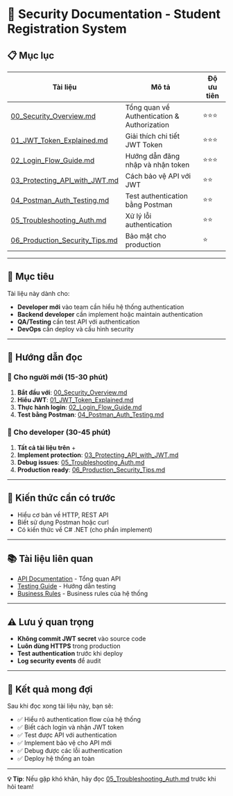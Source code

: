 # 🔐 Security Documentation - Student Registration System

## 📋 Mục lục

| Tài liệu | Mô tả | Độ ưu tiên |
|----------|-------|------------|
| [00_Security_Overview.md](00_Security_Overview.md) | Tổng quan về Authentication & Authorization | ⭐⭐⭐ |
| [01_JWT_Token_Explained.md](01_JWT_Token_Explained.md) | Giải thích chi tiết JWT Token | ⭐⭐⭐ |
| [02_Login_Flow_Guide.md](02_Login_Flow_Guide.md) | Hướng dẫn đăng nhập và nhận token | ⭐⭐⭐ |
| [03_Protecting_API_with_JWT.md](03_Protecting_API_with_JWT.md) | Cách bảo vệ API với JWT | ⭐⭐ |
| [04_Postman_Auth_Testing.md](04_Postman_Auth_Testing.md) | Test authentication bằng Postman | ⭐⭐ |
| [05_Troubleshooting_Auth.md](05_Troubleshooting_Auth.md) | Xử lý lỗi authentication | ⭐⭐ |
| [06_Production_Security_Tips.md](06_Production_Security_Tips.md) | Bảo mật cho production | ⭐ |

---

## 🎯 Mục tiêu

Tài liệu này dành cho:
- **Developer mới** vào team cần hiểu hệ thống authentication
- **Backend developer** cần implement hoặc maintain authentication
- **QA/Testing** cần test API với authentication
- **DevOps** cần deploy và cấu hình security

---

## 🚀 Hướng dẫn đọc

### 📖 Cho người mới (15-30 phút)
1. **Bắt đầu với**: [00_Security_Overview.md](00_Security_Overview.md)
2. **Hiểu JWT**: [01_JWT_Token_Explained.md](01_JWT_Token_Explained.md)
3. **Thực hành login**: [02_Login_Flow_Guide.md](02_Login_Flow_Guide.md)
4. **Test bằng Postman**: [04_Postman_Auth_Testing.md](04_Postman_Auth_Testing.md)

### 🔧 Cho developer (30-45 phút)
1. **Tất cả tài liệu trên** +
2. **Implement protection**: [03_Protecting_API_with_JWT.md](03_Protecting_API_with_JWT.md)
3. **Debug issues**: [05_Troubleshooting_Auth.md](05_Troubleshooting_Auth.md)
4. **Production ready**: [06_Production_Security_Tips.md](06_Production_Security_Tips.md)

---

## 🔑 Kiến thức cần có trước

- Hiểu cơ bản về HTTP, REST API
- Biết sử dụng Postman hoặc curl
- Có kiến thức về C# .NET (cho phần implement)

---

## 📚 Tài liệu liên quan

- [API Documentation](../api/README_API.md) - Tổng quan API
- [Testing Guide](../api/TestingGuide.md) - Hướng dẫn testing
- [Business Rules](../05_Business_Rules.md) - Business rules của hệ thống

---

## ⚠️ Lưu ý quan trọng

- **Không commit JWT secret** vào source code
- **Luôn dùng HTTPS** trong production
- **Test authentication** trước khi deploy
- **Log security events** để audit

---

## 🎯 Kết quả mong đợi

Sau khi đọc xong tài liệu này, bạn sẽ:
- ✅ Hiểu rõ authentication flow của hệ thống
- ✅ Biết cách login và nhận JWT token
- ✅ Test được API với authentication
- ✅ Implement bảo vệ cho API mới
- ✅ Debug được các lỗi authentication
- ✅ Deploy hệ thống an toàn

---

**💡 Tip**: Nếu gặp khó khăn, hãy đọc [05_Troubleshooting_Auth.md](05_Troubleshooting_Auth.md) trước khi hỏi team! 